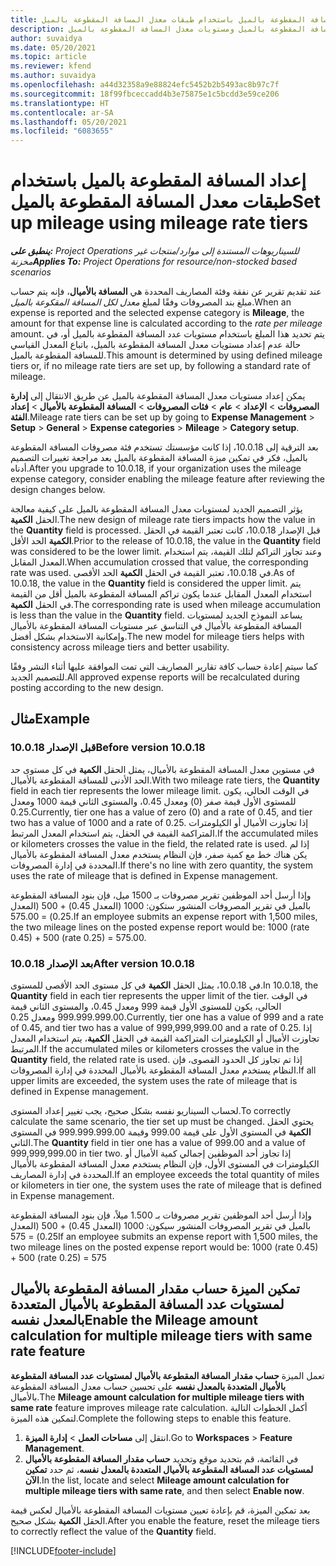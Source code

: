 ```yaml
---
title: إعداد المسافة المقطوعة بالميل باستخدام طبقات معدل المسافة المقطوعة بالميل
description: يوفر هذا الموضوع معلومات حول معدلات المسافة المقطوعة بالميل ومستويات معدل المسافة المقطوعة بالميل.
author: suvaidya
ms.date: 05/20/2021
ms.topic: article
ms.reviewer: kfend
ms.author: suvaidya
ms.openlocfilehash: a44d32358a9e88824efc5452b2b5493ac8b97c7f
ms.sourcegitcommit: 18f99fbceccadd4b3e75875e1c5bcdd3e59ce206
ms.translationtype: HT
ms.contentlocale: ar-SA
ms.lasthandoff: 05/20/2021
ms.locfileid: "6083655"
---
```

# <a name="set-up-mileage-using-mileage-rate-tiers"></a><span data-ttu-id="dc58e-103">إعداد المسافة المقطوعة بالميل باستخدام طبقات معدل المسافة المقطوعة بالميل</span><span class="sxs-lookup"><span data-stu-id="dc58e-103">Set up mileage using mileage rate tiers</span></span>

<span data-ttu-id="dc58e-104">_**ينطبق على:** Project Operations للسيناريوهات المستندة إلى موارد/منتجات غير مخزنة‬_</span><span class="sxs-lookup"><span data-stu-id="dc58e-104">_**Applies To:** Project Operations for resource/non-stocked based scenarios_</span></span>

<span data-ttu-id="dc58e-105">عند تقديم تقرير عن نفقة وفئة المصاريف المحددة هي **المسافة بالأميال**، فإنه يتم حساب مبلغ بند المصروفات وفقًا لمبلغ *معدل لكل المسافة المقكوعة بالميل*.</span><span class="sxs-lookup"><span data-stu-id="dc58e-105">When an expense is reported and the selected expense category is **Mileage**, the amount for that expense line is calculated according to the *rate per mileage* amount.</span></span> <span data-ttu-id="dc58e-106">يتم تحديد هذا المبلغ باستخدام مستويات عدد المسافة المقطوعة بالميل أو، في حالة عدم إعداد مستويات معدل المسافة المقطوعة بالميل، باتباع المعدل القياسي للمسافة المقطوعة بالميل.</span><span class="sxs-lookup"><span data-stu-id="dc58e-106">This amount is determined by using defined mileage tiers or, if no mileage rate tiers are set up, by following a standard rate of mileage.</span></span> 

<span data-ttu-id="dc58e-107">يمكن إعداد مستويات معدل المسافة المقطوعة بالميل عن طريق الانتقال إلى **إدارة المصروفات** > **الإعداد** > **عام** > **فئات المصروفات** > **المسافة المقطوعة بالأميال** > **إعداد الفئة**.</span><span class="sxs-lookup"><span data-stu-id="dc58e-107">Mileage rate tiers can be set up by going to **Expense Management** > **Setup** > **General** > **Expense categories** > **Mileage** > **Category setup**.</span></span>

<span data-ttu-id="dc58e-108">بعد الترقية إلى 10.0.18، إذا كانت مؤسستك تستخدم فئة مصروفات المسافة المقطوعة بالميل، فكر في تمكين ميزة المسافة المقطوعة بالميل بعد مراجعة تغييرات التصميم أدناه.</span><span class="sxs-lookup"><span data-stu-id="dc58e-108">After you upgrade to 10.0.18, if your organization uses the mileage expense category, consider enabling the mileage feature after reviewing the design changes below.</span></span> 

<span data-ttu-id="dc58e-109">يؤثر التصميم الجديد لمستويات معدل المسافة المقطوعة بالميل على كيفية معالجة الحقل **الكمية**.</span><span class="sxs-lookup"><span data-stu-id="dc58e-109">The new design of mileage rate tiers impacts how the value in the **Quantity** field is processed.</span></span> <span data-ttu-id="dc58e-110">قبل الإصدار 10.0.18، كانت تعتبر القيمة في الحقل **الكمية** الحد الأقل.</span><span class="sxs-lookup"><span data-stu-id="dc58e-110">Prior to the release of 10.0.18, the value in the **Quantity** field was considered to be the lower limit.</span></span> <span data-ttu-id="dc58e-111">وعند تجاوز التراكم لتلك القيمة، يتم استخدام المعدل المقابل.</span><span class="sxs-lookup"><span data-stu-id="dc58e-111">When accumulation crossed that value, the corresponding rate was used.</span></span>  <span data-ttu-id="dc58e-112">في 10.0.18، تعتبر القيمة في الحقل **الكمية** الحد الأقصى.</span><span class="sxs-lookup"><span data-stu-id="dc58e-112">As of 10.0.18, the value in the **Quantity** field is considered the upper limit.</span></span> <span data-ttu-id="dc58e-113">يتم استخدام المعدل المقابل عندما يكون تراكم المسافة المقطوعة بالميل أقل من القيمة في الحقل **الكمية**.</span><span class="sxs-lookup"><span data-stu-id="dc58e-113">The corresponding rate is used when mileage accumulation is less than the value in the **Quantity** field.</span></span>  <span data-ttu-id="dc58e-114">يساعد النموذج الجديد لمستويات المسافة المقطوعة بالأميال في التناسق عبر مستويات المسافة المقطوعة بالأميال وإمكانية الاستخدام بشكل أفضل.</span><span class="sxs-lookup"><span data-stu-id="dc58e-114">The new model for mileage tiers helps with consistency across mileage tiers and better usability.</span></span>   

<span data-ttu-id="dc58e-115">كما سيتم إعادة حساب كافة تقارير المصاريف التي تمت الموافقة عليها أثناء النشر وفقًا للتصميم الجديد.</span><span class="sxs-lookup"><span data-stu-id="dc58e-115">All approved expense reports will be recalculated during posting according to the new design.</span></span>

## <a name="example"></a><span data-ttu-id="dc58e-116">مثال</span><span class="sxs-lookup"><span data-stu-id="dc58e-116">Example</span></span>
 
### <a name="before-version-10018"></a><span data-ttu-id="dc58e-117">قبل الإصدار 10.0.18</span><span class="sxs-lookup"><span data-stu-id="dc58e-117">Before version 10.0.18</span></span>
<span data-ttu-id="dc58e-118">في مستوين معدل المسافة المقطوعة بالأميال، يمثل الحقل **الكمية** في كل مستوى حد الحد الأدنى للمسافة المقطوعة بالأميال.</span><span class="sxs-lookup"><span data-stu-id="dc58e-118">With two mileage rate tiers, the **Quantity** field in each tier represents the lower mileage limit.</span></span> <span data-ttu-id="dc58e-119">في الوقت الحالي، يكون للمستوى الأول قيمة صفر (0) ومعدل 0.45، والمستوى الثاني قيمة 1000 ومعدل 0.25.</span><span class="sxs-lookup"><span data-stu-id="dc58e-119">Currently, tier one has a value of zero (0) and a rate of 0.45, and tier two has a value of 1000 and a rate of 0.25.</span></span> <span data-ttu-id="dc58e-120">إذا تجاوزت الأميال أو الكيلومترات المتراكمة القيمة في الحقل، يتم استخدام المعدل المرتبط.</span><span class="sxs-lookup"><span data-stu-id="dc58e-120">If the accumulated miles or kilometers crosses the value in the field, the related rate is used.</span></span> <span data-ttu-id="dc58e-121">إذا لم يكن هناك خط مع كمية صفر، فإن النظام يستخدم معدل المسافة المقطوعة بالأميال المحددة في إدارة المصروفات.</span><span class="sxs-lookup"><span data-stu-id="dc58e-121">If there's no line with zero quantity, the system uses the rate of mileage that is defined in Expense management.</span></span> 
 
<span data-ttu-id="dc58e-122">وإذا أرسل أحد الموظفين تقرير مصروفات بـ 1500 ميل، فإن بنود المسافة المقطوعة بالميل في تقرير المصروفات المنشور ستكون: 1000 (المعدل 0.45) + 500 (المعدل 0.25) = 575.00.</span><span class="sxs-lookup"><span data-stu-id="dc58e-122">If an employee submits an expense report with 1,500 miles, the two mileage lines on the posted expense report would be: 1000 (rate 0.45) +  500 (rate 0.25) = 575.00.</span></span>

### <a name="after-version-10018"></a><span data-ttu-id="dc58e-123">بعد الإصدار 10.0.18</span><span class="sxs-lookup"><span data-stu-id="dc58e-123">After version 10.0.18</span></span>
<span data-ttu-id="dc58e-124">في 10.0.18، يمثل الحقل **الكمية** في كل مستوى الحد الأقصى للمستوى.</span><span class="sxs-lookup"><span data-stu-id="dc58e-124">In 10.0.18, the **Quantity** field in each tier represents the upper limit of the tier.</span></span> <span data-ttu-id="dc58e-125">في الوقت الحالي، يكون للمستوى الأول قيمة 999 ومعدل 0.45، والمستوى الثاني قيمة 999.999.999.00 ومعدل 0.25.</span><span class="sxs-lookup"><span data-stu-id="dc58e-125">Currently, tier one has a value of 999 and a rate of 0.45, and tier two has a value of 999,999,999.00 and a rate of 0.25.</span></span> <span data-ttu-id="dc58e-126">إذا تجاوزت الأميال أو الكيلومترات المتراكمة القيمة في الحقل **الكمية**، يتم استخدام المعدل المرتبط.</span><span class="sxs-lookup"><span data-stu-id="dc58e-126">If the accumulated miles or kilometers crosses the value in the **Quantity** field, the related rate is used.</span></span> <span data-ttu-id="dc58e-127">إذا تم تجاوز كل الحدود القصوى، فإن النظام يستخدم معدل المسافة المقطوعة بالأميال المحددة في إدارة المصروفات.</span><span class="sxs-lookup"><span data-stu-id="dc58e-127">If all upper limits are exceeded, the system uses the rate of mileage that is defined in Expense management.</span></span> 
 
<span data-ttu-id="dc58e-128">لحساب السيناريو نفسه بشكل صحيح، يجب تغيير إعداد المستوى.</span><span class="sxs-lookup"><span data-stu-id="dc58e-128">To correctly calculate the same scenario, the tier set up must be changed.</span></span> <span data-ttu-id="dc58e-129">يحتوي الحقل **الكمية** في المستوى الأول على قيمة 999.00 وقيمة 999.999.999.00 في المستوى الثاني.</span><span class="sxs-lookup"><span data-stu-id="dc58e-129">The **Quantity** field in tier one has a value of 999.00 and a value of 999,999,999.00 in tier two.</span></span> <span data-ttu-id="dc58e-130">إذا تجاوز أحد الموظفين إجمالي كمية الأميال أو الكيلومترات في المستوى الأول، فإن النظام يستخدم معدل المسافة المقطوعة بالأميال المحددة في إدارة المصاريف.</span><span class="sxs-lookup"><span data-stu-id="dc58e-130">If an employee exceeds the total quantity of miles or kilometers in tier one, the system uses the rate of mileage that is defined in Expense management.</span></span> 
  
<span data-ttu-id="dc58e-131">وإذا أرسل أحد الموظفين تقرير مصروفات بـ 1.500 ميلاً، فإن بنود المسافة المقطوعة بالميل في تقرير المصروفات المنشور سيكون: 1000 (المعدل 0.45) + 500 (المعدل 0.25) = 575</span><span class="sxs-lookup"><span data-stu-id="dc58e-131">If an employee submits an expense report with 1,500 miles, the two mileage lines on the posted expense report would be: 1000 (rate 0.45) +  500 (rate 0.25) = 575</span></span>

## <a name="enable-the-mileage-amount-calculation-for-multiple-mileage-tiers-with-same-rate-feature"></a><span data-ttu-id="dc58e-132">تمكين الميزة حساب مقدار المسافة المقطوعة بالأميال لمستويات عدد المسافة المقطوعة بالأميال المتعددة بالمعدل نفسه</span><span class="sxs-lookup"><span data-stu-id="dc58e-132">Enable the Mileage amount calculation for multiple mileage tiers with same rate feature</span></span>

<span data-ttu-id="dc58e-133">تعمل الميزة **حساب مقدار المسافة المقطوعة بالأميال لمستويات عدد المسافة المقطوعة بالأميال المتعددة بالمعدل نفسه** على تحسين حساب معدل المسافة المقطوعة بالأميال.</span><span class="sxs-lookup"><span data-stu-id="dc58e-133">The **Mileage amount calculation for multiple mileage tiers with same rate** feature improves mileage rate calculation.</span></span> <span data-ttu-id="dc58e-134">أكمل الخطوات التالية لتمكين هذه الميزة.</span><span class="sxs-lookup"><span data-stu-id="dc58e-134">Complete the following steps to enable this feature.</span></span>

1. <span data-ttu-id="dc58e-135">انتقل إلى **مساحات العمل** > **إدارة الميزة**.</span><span class="sxs-lookup"><span data-stu-id="dc58e-135">Go to **Workspaces** > **Feature Management**.</span></span> 
2. <span data-ttu-id="dc58e-136">في القائمة، قم بتحديد موقع وتحديد **حساب مقدار المسافة المقطوعة بالأميال لمستويات عدد المسافة المقطوعة بالأميال المتعددة بالمعدل نفسه‬**، ثم حدد **تمكين الآن**.</span><span class="sxs-lookup"><span data-stu-id="dc58e-136">In the list, locate and select **Mileage amount calculation for multiple mileage tiers with same rate**, and then select **Enable now**.</span></span>

<span data-ttu-id="dc58e-137">بعد تمكين الميزة، قم بإعادة تعيين مستويات المسافة المقطوعة بالأميال لعكس قيمة الحقل **الكمية** بشكل صحيح.</span><span class="sxs-lookup"><span data-stu-id="dc58e-137">After you enable the feature, reset the mileage tiers to correctly reflect the value of the **Quantity** field.</span></span> 


[!INCLUDE[footer-include](../includes/footer-banner.md)]
